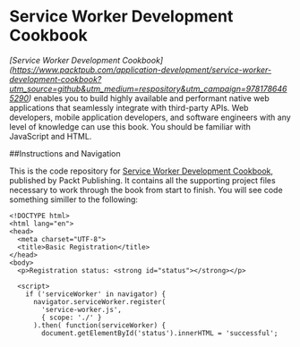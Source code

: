 # Service Worker Development Cookbook

*[Service Worker Development Cookbook] (https://www.packtpub.com/application-development/service-worker-development-cookbook?utm_source=github&utm_medium=respository&utm_campaign=9781786465290)* enables you to build highly available and performant native web applications that seamlessly integrate with third-party APIs. Web developers, mobile application developers, and software engineers with any level of knowledge can use this book. You should be familiar with JavaScript and HTML.

##Instructions and Navigation

This is the code repository for [Service Worker Development Cookbook](https://www.packtpub.com/application-development/service-worker-development-cookbook?utm_source=github&utm_medium=respository&utm_campaign=9781786465290), published by Packt Publishing. It contains all the supporting project files necessary to work through the book from start to finish. You will see code something similler to the following:

```
<!DOCTYPE html>
<html lang="en">
<head>
  <meta charset="UTF-8">
  <title>Basic Registration</title>
</head>
<body>
  <p>Registration status: <strong id="status"></strong></p>

  <script>
    if ('serviceWorker' in navigator) {
      navigator.serviceWorker.register(
        'service-worker.js',
        { scope: './' }
      ).then( function(serviceWorker) {
        document.getElementById('status').innerHTML = 'successful';
```
